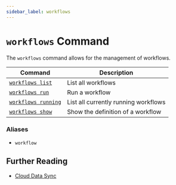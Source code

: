 ```yaml
---
sidebar_label: workflows
---
```


# `workflows` Command

The `workflows` command allows for the management of workflows.

| Command                             | Description                          |
| ----------------------------------- | ------------------------------------ |
| [`workflows list`](./list.md)       | List all workflows                   |
| [`workflows run`](./run.md)         | Run a workflow                       |
| [`workflows running`](./running.md) | List all currently running workflows |
| [`workflows show`](./show.md)       | Show the definition of a workflow    |

### Aliases

- `workflow`

## Further Reading

- [Cloud Data Sync](docs/concepts/cloud-data-sync/index.md)

